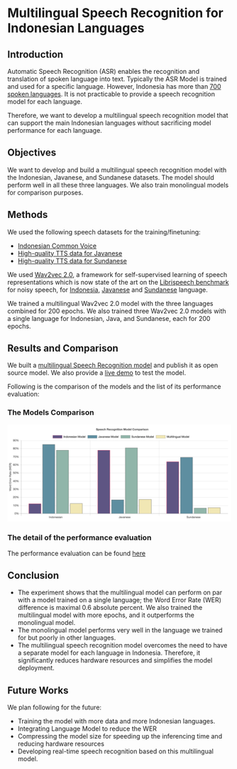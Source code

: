 # Multilingual Speech Recognition for Indonesian Languages

## Introduction
Automatic Speech Recognition (ASR) enables the recognition and translation of spoken language into text. Typically 
the ASR Model is trained and used for a specific language. However, Indonesia has more than 
[700 spoken languages](https://en.wikipedia.org/wiki/Languages_of_Indonesia). 
It is not practicable to provide a speech recognition model for each language.

Therefore, we want to develop a multilingual speech recognition model that can support the main Indonesian languages 
without sacrificing model performance for each language.

## Objectives
We want to develop and build a multilingual speech recognition model with the Indonesian, Javanese, and Sundanese 
datasets. The model should perform well in all these three languages. We also train monolingual models for 
comparison purposes.

## Methods
We used the following speech datasets for the training/finetuning:
- [Indonesian Common Voice](https://commonvoice.mozilla.org/)
- [High-quality TTS data for Javanese](https://openslr.org/41/)
- [High-quality TTS data for Sundanese](https://openslr.org/44/)

We used [Wav2vec 2.0](https://arxiv.org/abs/2006.11477), a framework for self-supervised learning of speech 
representations which is now state of the art on the [Librispeech benchmark](https://paperswithcode.com/sota/speech-recognition-on-librispeech-test-clean)
for noisy speech, for [Indonesia](https://paperswithcode.com/sota/speech-recognition-on-common-voice-indonesian), 
[Javanese](https://paperswithcode.com/sota/speech-recognition-on-openslr-high-quality) and 
[Sundanese](https://paperswithcode.com/sota/speech-recognition-on-openslr-high-quality-1) language.

We trained a multilingual Wav2vec 2.0 model with the three languages combined for 200 epochs. We also trained three 
Wav2vec 2.0 models with a single language for Indonesian, Java, and Sundanese, each for 200 epochs.

## Results and Comparison

We built a [multilingual Speech Recognition model](https://huggingface.co/indonesian-nlp/wav2vec2-indonesian-javanese-sundanese) 
and publish it as open source model. We also provide a [live demo](https://huggingface.co/spaces/indonesian-nlp/multilingual-asr) 
to test the model.

Following is the comparison of the models and the list of its performance evaluation:

### The Models Comparison
![ASR-Comparison](https://github.com/indonesian-nlp/multilingual-asr/raw/main/images/ASR-Comparison.png "ASR-Comparison")

### The detail of the performance evaluation
The performance evaluation can be found [here](https://github.com/indonesian-nlp/multilingual-asr/blob/main/evaluation.md)

## Conclusion
- The experiment shows that the multilingual model can perform on par with a model trained on a 
single language; the Word Error Rate (WER) difference is maximal 0.6 absolute percent. We also 
trained the multilingual model with more epochs, and it outperforms the monolingual model.
- The monolingual model performs very well in the language we trained for but poorly in other 
languages.
- The multilingual speech recognition model overcomes the need to have a separate model for each 
language in Indonesia. Therefore, it significantly reduces hardware resources and simplifies 
the model deployment.

## Future Works
We plan following for the future:
- Training the model with more data and more Indonesian languages.
- Integrating Language Model to reduce the WER
- Compressing the model size for speeding up the inferencing time and reducing
hardware resources
- Developing real-time speech recognition based on this multilingual model.
